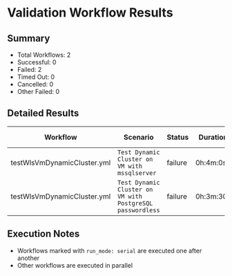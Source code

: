 # Validation Workflow Results

## Summary
- Total Workflows: 2
- Successful: 0
- Failed: 2
- Timed Out: 0
- Cancelled: 0
- Other Failed: 0

## Detailed Results

| Workflow | Scenario | Status | Duration | Run URL |
|----------|----------|---------|-----------|----------|
| testWlsVmDynamicCluster.yml | `Test Dynamic Cluster on VM with mssqlserver` | failure | 0h:4m:0s | [View Run](https://github.com/azure-javaee/weblogic-azure/actions/runs/18101746881) |
| testWlsVmDynamicCluster.yml | `Test Dynamic Cluster on VM with PostgreSQL passwordless` | failure | 0h:3m:30s | [View Run](https://github.com/azure-javaee/weblogic-azure/actions/runs/18101872404) |


## Execution Notes
- Workflows marked with `run_mode: serial` are executed one after another
- Other workflows are executed in parallel
